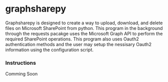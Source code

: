 # graphsharepy

Graphsharepy is designed to create a way to upload, download, and delete files on Microsoft SharePoint from python.  This program in the background through the requests pacakge uses the Microsoft Graph API to perform the required SharePoint operations.  This program also uses Oauth2 authentication methods and the user may setup the nessisary Oauth2 information using the configuration script.

### Instructions
Comming Soon